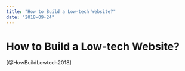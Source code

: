 ```yaml
---
title: "How to Build a Low-tech Website?"
date: "2018-09-24"
---
```


# How to Build a Low-tech Website?

[@HowBuildLowtech2018]
